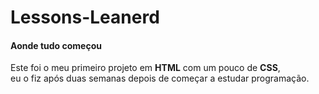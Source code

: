 # Lessons-Leanerd

<h4> Aonde tudo começou </h4>

<p> Este foi o meu primeiro projeto em <b>HTML</b> com um pouco de <b>CSS</b>,<br> eu o fiz após duas semanas depois de começar a estudar programação.</p>
